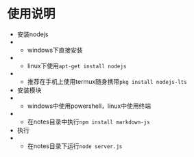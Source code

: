 # 使用说明
* 安装nodejs
* * windows下直接安装
* * linux下使用`apt-get install nodejs`
* * 推荐在手机上使用termux随身携带`pkg install nodejs-lts`
* 安装模块
* * windows中使用powershell，linux中使用终端
* * 在notes目录中执行`npm install markdown-js`
* 执行
* * 在notes目录下运行`node server.js`
